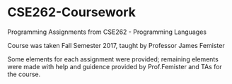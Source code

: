 # CSE262-Coursework
Programming Assignments from CSE262 - Programming Languages

Course was taken Fall Semester 2017, taught by Professor James Femister

Some elements for each assignment were provided; remaining elements were made with help and guidence provided by Prof.Femister and TAs for the course.
